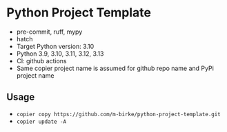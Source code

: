 # Python Project Template

- pre-commit, ruff, mypy
- hatch
- Target Python version: 3.10
- Python 3.9, 3.10, 3.11, 3.12, 3.13
- CI: github actions
- Same copier project name is assumed for github repo name and PyPi project name

## Usage

- `copier copy https://github.com/m-birke/python-project-template.git`
- `copier update -A`
